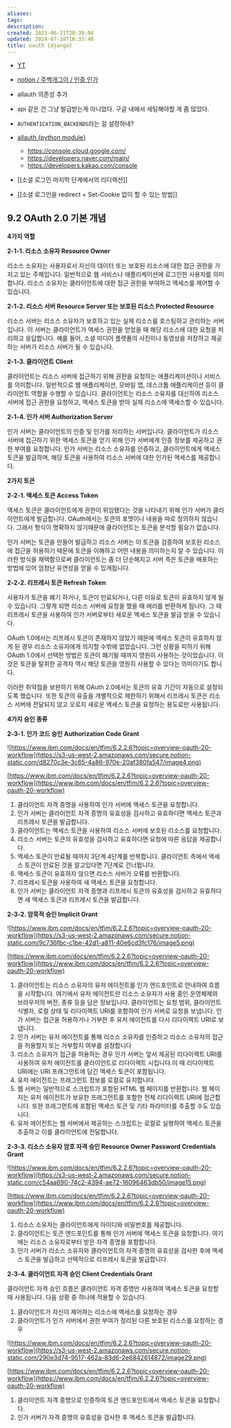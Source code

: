 ```yaml
---
aliases: 
tags: 
description:
created: 2023-06-21T20:39:04
updated: 2024-07-18T16:33:48
title: oauth {django}
---
```

- [YT](https://www.youtube.com/watch?v=Gk9tsLHMMsM&list=WL&index=1&t=812s)
- [notion / 주백개그이 / 인증 인가](https://www.notion.so/estsoft-junior-backend/9-af8696470fdd433c82d3d59c4b212641?pvs=4#7c4c8eeca4be49ebb88409e4507b0b6a)
- allauth 의존성 추가
- api 같은 건 그냥 발급받는게 아니었다. 구글 내에서 세팅해야할 게 좀 많았다.
- `AUTHENTICATION_BACKENDS`라는 걸 설정하네? 

- [allauth {python module}](https://allauth.org)
	- <https://console.cloud.google.com/>
	- <https://developers.naver.com/main/>
	- <https://developers.kakao.com/console>

- [[소셜 로그인 마지막 단계에서의 리디렉션]]
- [[소셜 로그인을 redirect + Set-Cookie 없이 할 수 있는 방법]]

## 9.2 **OAuth 2.0 기본 개념**

**4가지 역할**

**2-1-1. 리소스 소유자 Resource Owner**

리소스 소유자는 사용자로서 자신의 데이터 또는 보호된 리소스에 대한 접근 권한을 가지고 있는 주체입니다. 일반적으로 웹 서비스나 애플리케이션에 로그인한 사용자를 의미합니다. 리소스 소유자는 클라이언트에 대한 접근 권한을 부여하고 액세스를 제어할 수 있습니다.

**2-1-2. 리소스 서버 Resource Server 또는 보호된 리소스 Protected Resource**

리소스 서버는 리소스 소유자가 보호하고 있는 실제 리소스를 호스팅하고 관리하는 서버입니다. 이 서버는 클라이언트가 액세스 권한을 얻었을 때 해당 리소스에 대한 요청을 처리하고 응답합니다. 예를 들어, 소셜 미디어 플랫폼의 사진이나 동영상을 저장하고 제공하는 서버가 리소스 서버가 될 수 있습니다.

**2-1-3. 클라이언트 Client**

클라이언트는 리소스 서버에 접근하기 위해 권한을 요청하는 애플리케이션이나 서비스를 의미합니다. 일반적으로 웹 애플리케이션, 모바일 앱, 데스크톱 애플리케이션 등이 클라이언트 역할을 수행할 수 있습니다. 클라이언트는 리소스 소유자를 대신하여 리소스 서버에 접근 권한을 요청하고, 액세스 토큰을 받아 실제 리소스에 액세스할 수 있습니다.

**2-1-4. 인가 서버 Authorization Server**

인가 서버는 클라이언트의 인증 및 인가를 처리하는 서버입니다. 클라이언트가 리소스 서버에 접근하기 위한 액세스 토큰을 얻기 위해 인가 서버에게 인증 정보를 제공하고 권한 부여를 요청합니다. 인가 서버는 리소스 소유자를 인증하고, 클라이언트에게 액세스 토큰을 발급하며, 해당 토큰을 사용하여 리소스 서버에 대한 인가된 액세스를 제공합니다.

**2가지 토큰**

**2-2-1. 액세스 토큰 Access Token**

액세스 토큰은 클라이언트에게 권한이 위임됐다는 것을 나타내기 위해 인가 서버가 클라이언트에게 발급합니다. OAuth에서는 토큰의 포맷이나 내용을 따로 정의하지 않습니다. 그래서 형식이 명확하지 않기때문에 클라이언트는 토큰을 분석할 필요가 없습니다.

인가 서버는 토큰을 만들어 발급하고 리소스 서버는 이 토큰을 검증하여 보호된 리소스에 접근을 허용하기 때문에 토큰을 이해하고 어떤 내용을 의미하는지 알 수 있습니다. 이러한 방식을 채택함으로써 클라이언트는 좀 더 단순해지고 서버 측은 토큰을 배포하는 방법에 있어 엄청난 유연성을 얻을 수 있게됩니다.

**2-2-2. 리프레시 토큰 Refresh Token**

사용자가 토큰을 폐기 하거나, 토큰이 만료되거나, 다른 이유로 토큰이 유효하지 않게 될 수 있습니다. 그렇게 되면 리소스 서버에 요청을 했을 때 에러를 반환하게 됩니다. 그 때 리프레시 토큰을 사용하여 인가 서버로부터 새로운 액세스 토큰을 발급 받을 수 있습니다.

OAuth 1.0에서는 리프레시 토큰이 존재하지 않았기 때문에 액세스 토큰이 유효하지 않게 된 경우 리소스 소유자에게 의지할 수밖에 없었습니다. 그런 상황을 피하기 위해 OAuth 1.0에서 선택한 방법은 토큰이 폐기될 때까지 영원히 사용하는 것이었습니다. 이것은 토큰을 탈취한 공격자 역시 해당 토큰을 영원히 사용할 수 있다는 의미이기도 합니다.

이러한 취약점을 보완하기 위해 OAuth 2.0에서는 토큰의 유효 기간이 자동으로 설정되도록 했습니다. 또한 토큰의 유출을 개별적으로 제한하기 위해서 리프레시 토큰은 리소스 서버에 전달되지 않고 오로지 새로운 액세스 토큰을 요청하는 용도로만 사용됩니다.

**4가지 승인 종류**

**2-3-1. 인가 코드 승인 Authorization Code Grant**

![https://www.ibm.com/docs/en/tfim/6.2.2.6?topic=overview-oauth-20-workflow](https://s3-us-west-2.amazonaws.com/secure.notion-static.com/d8270c3e-3c65-4a86-970e-20af380fa547/image4.png)

[https://www.ibm.com/docs/en/tfim/6.2.2.6?topic=overview-oauth-20-workflow](https://www.ibm.com/docs/en/tfim/6.2.2.6?topic=overview-oauth-20-workflow)

1. 클라이언트 자격 증명을 사용하여 인가 서버에 액세스 토큰을 요청합니다.
2. 인가 서버는 클라이언트 자격 증명의 유효성을 검사하고 유효하다면 액세스 토큰과 리프레시 토큰을 발급합니다.
3. 클라이언트는 액세스 토큰을 사용하여 리소스 서버에 보호된 리소스를 요청합니다.
4. 리소스 서버는 토큰의 유효성을 검사하고 유효하다면 요청에 따른 응답을 제공합니다.
5. 액세스 토큰이 만료될 때까지 3단계 4단계를 반복합니다. 클라이언트 측에서 액세스 토큰이 만료된 것을 알고있다면 7단계로 건너뜁니다.
6. 액세스 토큰이 유효하지 않으면 리소스 서버가 오류를 반환합니다.
7. 리프레시 토큰을 사용하여 새 액세스 토큰을 요청합니다.
8. 인가 서버는 클라이언트 자격 증명과 리프레시 토큰의 유효성을 검사하고 유효하다면 새 액세스 토큰과 리프레시 토큰을 발급합니다.

**2-3-2. 암묵적 승인 Implicit Grant**

![https://www.ibm.com/docs/en/tfim/6.2.2.6?topic=overview-oauth-20-workflow](https://s3-us-west-2.amazonaws.com/secure.notion-static.com/9c736fbc-c1be-42d1-a811-40e6cd3fc176/image5.png)

[https://www.ibm.com/docs/en/tfim/6.2.2.6?topic=overview-oauth-20-workflow](https://www.ibm.com/docs/en/tfim/6.2.2.6?topic=overview-oauth-20-workflow)

1. 클라이언트는 리소스 소유자의 유저 에이전트를 인가 엔드포인트로 안내하여 흐름을 시작합니다. 여기에서 유저 에이전트란 리소스 소유자가 사용 중인 운영체제와 브라우저의 버전, 종류 등을 담은 정보입니다. 클라이언트는 요청 범위, 클라이언트 식별자, 로컬 상태 및 리다이렉트 URI를 포함하여 인가 서버로 요청을 보냅니다. 인가 서버는 접근을 허용하거나 거부한 후 유저 에이전트를 다시 리다이렉트 URI로 보냅니다.
2. 인가 서버는 유저 에이전트를 통해 리소스 소유자를 인증하고 리소스 소유자의 접근을 허용할지 또는 거부할지 여부를 설정합니다
3. 리소스 소유자가 접근을 허용하는 경우 인가 서버는 앞서 제공된 리다이렉트 URI를 사용하여 유저 에이전트를 클라이언트로 리다이렉트 시킵니다.이 때 리다이렉트 URI에는 URI 프래그먼트에 담긴 액세스 토큰이 포함됩니다.
4. 유저 에이전트는 프래그먼트 정보를 로컬로 유지합니다.
5. 웹 서버는 일반적으로 스크립트가 포함된 HTML 웹 페이지를 반환합니다. 웹 페이지는 유저 에이전트가 보유한 프래그먼트를 포함한 전체 리다이렉트 URI에 접근합니다. 또한 프래그먼트에 포함된 액세스 토큰 및 기타 파라미터를 추출할 수도 있습니다.
6. 유저 에이전트는 웹 서버에서 제공하는 스크립트는 로컬로 실행하여 액세스 토큰을 추출하고 이를 클라이언트에 전달합니다.

**2-3-3. 리소스 소유자 암호 자격 승인 Resource Owner Password Credentials Grant**

![https://www.ibm.com/docs/en/tfim/6.2.2.6?topic=overview-oauth-20-workflow](https://s3-us-west-2.amazonaws.com/secure.notion-static.com/c54aa690-74c2-4394-ae72-16096463db50/image15.png)

[https://www.ibm.com/docs/en/tfim/6.2.2.6?topic=overview-oauth-20-workflow](https://www.ibm.com/docs/en/tfim/6.2.2.6?topic=overview-oauth-20-workflow)

1. 리소스 소유자는 클라이언트에게 아이디와 비밀번호를 제공합니다.
2. 클라이언트는 토큰 엔드포인트를 통해 인가 서버에 액세스 토큰을 요청합니다. 여기에는 리소스 소유자로부터 받은 자격 증명을 포함합니다.
3. 인가 서버가 리소스 소유자와 클라이언트의 자격 증명의 유효성을 검사한 후에 액세스 토큰을 발급하고 선택적으로 리프레시 토큰을 발급합니다.

**2-3-4. 클라이언트 자격 승인 Client Credentials Grant**

클라이언트 자격 승인 흐름은 클라이언트 자격 증명만 사용하여 액세스 토큰을 요청할 때 사용됩니다. 다음 상황 중 하나에 적용할 수 있습니다.

1. 클라이언트가 자신이 제어하는 리소스에 액세스를 요청하는 경우
2. 클라이언트가 인가 서버에서 권한 부여가 정리된 다른 보호된 리소스를 요청하는 경우

![https://www.ibm.com/docs/en/tfim/6.2.2.6?topic=overview-oauth-20-workflow](https://s3-us-west-2.amazonaws.com/secure.notion-static.com/290e3d74-9517-462a-83d6-2e6842614872/image29.png)

[https://www.ibm.com/docs/en/tfim/6.2.2.6?topic=overview-oauth-20-workflow](https://www.ibm.com/docs/en/tfim/6.2.2.6?topic=overview-oauth-20-workflow)

1. 클라이언트 자격 증명으로 인증하여 토큰 엔드포인트에서 액세스 토큰을 요청합니다.
2. 인가 서버가 자격 증명의 유효성을 검사한 후 액세스 토큰을 발급합니다.
